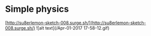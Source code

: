 # Simple physics
[http://su8erlemon-sketch-008.surge.sh/](http://su8erlemon-sketch-008.surge.sh/)
![alt text](/Apr-01-2017 17-58-12.gif)